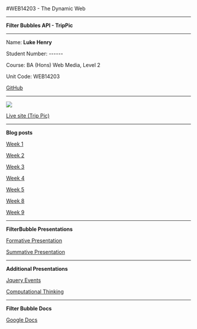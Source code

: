 #WEB14203 - The Dynamic Web


------

**Filter Bubbles API - TripPic**


---


Name: **Luke Henry**

Student Number: ------

Course: BA (Hons) Web Media, Level 2

Unit Code: WEB14203

[GitHub](https://github.com/Lukerexhenry/Dynamic-Web)

---
![](https://camo.githubusercontent.com/fabdb99bcad68c233e9301039dec9107cd71b485/687474703a2f2f692e696d6775722e636f6d2f793430746743462e706e67)


[Live site (Trip Pic)](http://trippic.raveweb.net/)

----
**Blog posts**

[Week 1](http://www.fourthfloor.me/blogs/lhenry/2015/12/02/week-1/)

[Week 2](http://www.fourthfloor.me/blogs/lhenry/2015/12/02/week-2/)

[Week 3](http://www.fourthfloor.me/blogs/lhenry/2015/12/02/week-3/)

[Week 4](http://www.fourthfloor.me/blogs/lhenry/2015/12/02/week-4/)

[Week 5](http://www.fourthfloor.me/blogs/lhenry/2015/12/02/week-5/)

[Week 8](http://www.fourthfloor.me/blogs/lhenry/2015/12/02/week-8/)

[Week 9](http://www.fourthfloor.me/blogs/lhenry/2015/12/02/week-9-2/)

---
**FilterBubble Presentations**

[Formative Presentation](https://docs.google.com/presentation/d/1ofZQIufN95YsOIF3zKd_rQd9ywD5ia55_Ka1Y4lSHUQ/edit)

[Summative Presentation](https://docs.google.com/presentation/d/14Qx8Lkf_U6GcfKqvVJ9-WcJWDJlO3a0lk6BcSAvNc98/edit)

----

**Additional Presentations**

[Jquery Events](https://docs.google.com/presentation/d/1eHmYfa_sXUHffzC85ryw-3OLfqGu1oJrJK-2Nsp8Pz8/edit#slide=id.p)

[Computational Thinking](https://prezi.com/zqhwscghck0q/computational-thinking/?utm_campaign=share&utm_medium=copy)

---
**Filter Bubble Docs**

[Google Docs](https://docs.google.com/document/d/1MMzpX6dwhlgLDVyVJG9e0EkNQi1sQHHCnjmhgD396Q0/edit)
